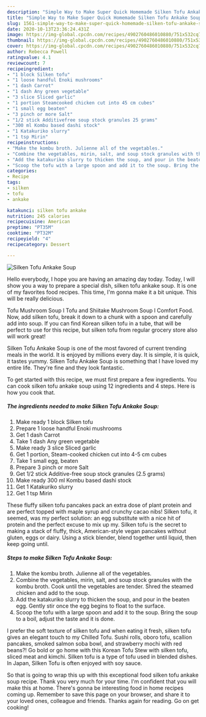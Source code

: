 ```yaml
---
description: "Simple Way to Make Super Quick Homemade Silken Tofu Ankake Soup"
title: "Simple Way to Make Super Quick Homemade Silken Tofu Ankake Soup"
slug: 1561-simple-way-to-make-super-quick-homemade-silken-tofu-ankake-soup
date: 2020-10-13T23:36:24.431Z
image: https://img-global.cpcdn.com/recipes/4902760486010880/751x532cq70/silken-tofu-ankake-soup-recipe-main-photo.jpg
thumbnail: https://img-global.cpcdn.com/recipes/4902760486010880/751x532cq70/silken-tofu-ankake-soup-recipe-main-photo.jpg
cover: https://img-global.cpcdn.com/recipes/4902760486010880/751x532cq70/silken-tofu-ankake-soup-recipe-main-photo.jpg
author: Rebecca Powell
ratingvalue: 4.1
reviewcount: 7
recipeingredient:
- "1 block Silken tofu"
- "1 loose handful Enoki mushrooms"
- "1 dash Carrot"
- "1 dash Any green vegetable"
- "3 slice Sliced garlic"
- "1 portion Steamcooked chicken cut into 45 cm cubes"
- "1 small egg beaten"
- "3 pinch or more Salt"
- "1/2 stick Additivefree soup stock granules 25 grams"
- "300 ml Kombu based dashi stock"
- "1 Katakuriko slurry"
- "1 tsp Mirin"
recipeinstructions:
- "Make the kombu broth. Julienne all of the vegetables."
- "Combine the vegetables, mirin, salt, and soup stock granules with the kombu broth. Cook until the vegetables are tender. Shred the steamed chicken and add to the soup."
- "Add the katakuriko slurry to thicken the soup, and pour in the beaten egg.  Gently stir once the egg begins to float to the surface."
- "Scoop the tofu with a large spoon and add it to the soup. Bring the soup to a boil, adjust the taste and it is done."
categories:
- Recipe
tags:
- silken
- tofu
- ankake

katakunci: silken tofu ankake 
nutrition: 245 calories
recipecuisine: American
preptime: "PT35M"
cooktime: "PT32M"
recipeyield: "4"
recipecategory: Dessert

---
```



![Silken Tofu Ankake Soup](https://img-global.cpcdn.com/recipes/4902760486010880/751x532cq70/silken-tofu-ankake-soup-recipe-main-photo.jpg)

Hello everybody, I hope you are having an amazing day today. Today, I will show you a way to prepare a special dish, silken tofu ankake soup. It is one of my favorites food recipes. This time, I'm gonna make it a bit unique. This will be really delicious.

Tofu Mushroom Soup l Tofu and Shiitake Mushroom Soup l Comfort Food. Now, add silken tofu, break it down to a chunk with a spoon and carefully add into soup. If you can find Korean silken tofu in a tube, that will be perfect to use for this recipe, but silken tofu from regular grocery store also will work great!

Silken Tofu Ankake Soup is one of the most favored of current trending meals in the world. It is enjoyed by millions every day. It is simple, it is quick, it tastes yummy. Silken Tofu Ankake Soup is something that I have loved my entire life. They're fine and they look fantastic.


To get started with this recipe, we must first prepare a few ingredients. You can cook silken tofu ankake soup using 12 ingredients and 4 steps. Here is how you cook that.

<!--inarticleads1-->

##### The ingredients needed to make Silken Tofu Ankake Soup:

1. Make ready 1 block Silken tofu
1. Prepare 1 loose handful Enoki mushrooms
1. Get 1 dash Carrot
1. Take 1 dash Any green vegetable
1. Make ready 3 slice Sliced garlic
1. Get 1 portion, Steam-cooked chicken cut into 4-5 cm cubes
1. Take 1 small egg, beaten
1. Prepare 3 pinch or more Salt
1. Get 1/2 stick Additive-free soup stock granules (2.5 grams)
1. Make ready 300 ml Kombu based dashi stock
1. Get 1 Katakuriko slurry
1. Get 1 tsp Mirin


These fluffy silken tofu pancakes pack an extra dose of plant protein and are perfect topped with maple syrup and crunchy cacao nibs! Silken tofu, it seemed, was my perfect solution: an egg substitute with a nice hit of protein and the perfect excuse to mix up my. Silken tofu is the secret to making a stack of fluffy, thick, American-style vegan pancakes without gluten, eggs or dairy. Using a stick blender, blend together until liquid, then keep going until. 

<!--inarticleads2-->

##### Steps to make Silken Tofu Ankake Soup:

1. Make the kombu broth. Julienne all of the vegetables.
1. Combine the vegetables, mirin, salt, and soup stock granules with the kombu broth. Cook until the vegetables are tender. Shred the steamed chicken and add to the soup.
1. Add the katakuriko slurry to thicken the soup, and pour in the beaten egg.  Gently stir once the egg begins to float to the surface.
1. Scoop the tofu with a large spoon and add it to the soup. Bring the soup to a boil, adjust the taste and it is done.


I prefer the soft texture of silken tofu and when eating it fresh, silken tofu gives an elegant touch to my Chilled Tofu. Sushi rolls, oboro tofu, scallion pancakes, smoked salmon soba bowl, and strawberry mochi with red beans?! Go bold or go home with this Korean Tofu Stew with silken tofu, sliced meat and kimchi. Silken tofu is a type of tofu used in blended dishes. In Japan, Silken Tofu is often enjoyed with soy sauce. 

So that is going to wrap this up with this exceptional food silken tofu ankake soup recipe. Thank you very much for your time. I'm confident that you will make this at home. There's gonna be interesting food in home recipes coming up. Remember to save this page on your browser, and share it to your loved ones, colleague and friends. Thanks again for reading. Go on get cooking!
